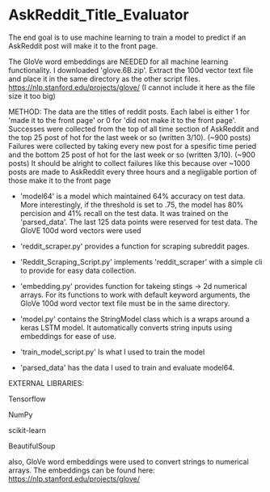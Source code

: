 # AskReddit_Title_Evaluator
The end goal is to use machine learning to train a model to predict if an AskReddit post will make it to the front page.

The GloVe word embeddings are NEEDED for all machine learning functionality. I downloaded 'glove.6B.zip'. Extract the 100d vector text file and place it in the same directory as the other script files.
https://nlp.stanford.edu/projects/glove/
(I cannot include it here as the file size it too big)


METHOD: The data are the titles of reddit posts. Each label is either 1 for 'made it to the front page' or 0 for 'did not make it to the front page'.
        Successes were collected from the top of all time section of AskReddit and the top 25 post of hot for the last week or so (written 3/10). (~900 posts)
        Failures were collected by taking every new post for a spesific time peried and the bottom 25 post of hot for the last week or so (written 3/10). (~900 posts)
        It should be alright to collect failures like this because over ~1000 posts are made to AskReddit every three hours and a negligable portion of those make it to the front page
        
        
- 'model64' is a model which maintained 64% accuracy on test data. More interestingly, if the threshold is set to .75, the model has 80% percision and 41% recall on the test data.
  It was trained on the 'parsed_data'. The last 125 data points were reserved for test data. The GloVE 100d word vectors were used 
  
- 'reddit_scraper.py' provides a function for scraping subreddit pages.

- 'Reddit_Scraping_Script.py' implements 'reddit_scraper' with a simple cli to provide for easy data collection.

- 'embedding.py' provides function for takeing stings -> 2d numerical arrays. For its functions to work with default keyword arguments, the GloVe 100d word vector text file must be in the same directory.

- 'model.py' contains the StringModel class which is a wraps around a keras LSTM model. It automatically converts string inputs using embeddings for ease of use.

- 'train_model_script.py' Is what I used to train the model

- 'parsed_data' has the data I used to train and evaluate model64.



EXTERNAL LIBRARIES:

Tensorflow

NumPy

scikit-learn

BeautifulSoup

also, GloVe word embeddings were used to convert strings to numerical arrays. The embeddings can be found here: https://nlp.stanford.edu/projects/glove/

